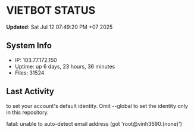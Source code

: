 # VIETBOT STATUS
**Updated**: Sat Jul 12 07:49:20 PM +07 2025

## System Info
- IP: 103.77.172.150
- Uptime: up 6 days, 23 hours, 36 minutes
- Files: 31524

## Last Activity

to set your account's default identity.
Omit --global to set the identity only in this repository.

fatal: unable to auto-detect email address (got 'root@vinh3690.(none)')
